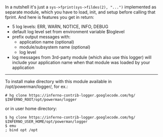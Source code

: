 In a nutshell it's just a `sys->fprint(sys->fildes(2), "...")` implemented as separate module, which you have to load, init, and setup before calling that fprint. And here is features you get in return:

  * 5 log levels: ERR, WARN, NOTICE, INFO, DEBUG
  * default log level set from environment variable $loglevel
  * prefix output messages with:
    * application name (optional)
    * module/subsystem name (optional)
    * log level
  * log messages from 3rd-party module (which also use this logger) will include your application name when that module was loaded by your application


---


To install make directory with this module available in /opt/powerman/logger/, for ex.:

```
# hg clone https://inferno-contrib-logger.googlecode.com/hg/ $INFERNO_ROOT/opt/powerman/logger
```

or in user home directory:

```
$ hg clone https://inferno-contrib-logger.googlecode.com/hg/ $INFERNO_USER_HOME/opt/powerman/logger
$ emu
; bind opt /opt
```